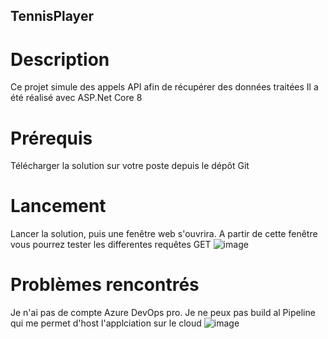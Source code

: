 ## TennisPlayer

# Description

Ce projet simule des appels API afin de récupérer des données traitées
Il a été réalisé avec ASP.Net Core 8

# Prérequis

Télécharger la solution sur votre poste depuis le dépôt Git

# Lancement

Lancer la solution, puis une fenêtre web s'ouvrira.
A partir de cette fenêtre vous pourrez tester les differentes requêtes GET
![image](https://github.com/user-attachments/assets/86f63be1-f3db-4e81-97ac-9233f1811968)


# Problèmes rencontrés

Je n'ai pas de compte Azure DevOps pro. Je ne peux pas build al Pipeline qui me permet d'host l'applciation sur le cloud
![image](https://github.com/user-attachments/assets/0233be94-ac40-428b-a584-2c59ea8e4203)
